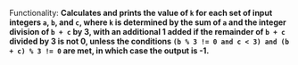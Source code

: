 Functionality: **Calculates and prints the value of `k` for each set of input integers `a`, `b`, and `c`, where `k` is determined by the sum of `a` and the integer division of `b + c` by 3, with an additional 1 added if the remainder of `b + c` divided by 3 is not 0, unless the conditions `(b % 3 != 0 and c < 3) and (b + c) % 3 != 0` are met, in which case the output is -1.**